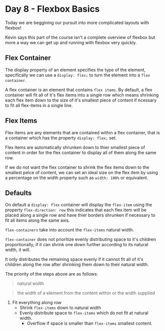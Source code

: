 # Day 8 - Flexbox Basics

Today we are beggining our pursuit into more complicated layouts with flexbox!

Kevin says this part of the course isn't a complete overview of flexbox but more a way we can get up and running with flexbox very quickly.

## Flex Container

The display property of an element specifies the type of the element, specifically we can use a `display: flex;` to turn the element into a `flex container`.

A flex container is an element that contains `flex items`. By default, a flex container will fit all of it's flex items into a single row which means shrinking each flex item down to the size of it's smallest piece of content if ncessary to fit all flex-items in a single line.

## Flex Items

Flex items are any elements that are contained within a flex container, that is a container which has the property `display: flex;` set.

Flex items are automatically shrunken down to thier smallest piece of content in order for the flex container to display all of them along the same row.

If we do not want the flex container to shrink the flex items down to the smallest peice of content, we can set an ideal size on the flex item by using a percentage on the width property such as `width: 100%` or equivalent.

## Defaults

On default a `display: flex` container will display the `flex-item` using the property `flex-direction: row` this indicates that each flex item will be placed along a single row and have thier borders shrunken if necessary to fit all items along the same axis.

`flex-containers` take into account the `flex-items` natural width.

`flex-container` does not prioritize evenly distributing space to it's children proportionally, if it can shrink one down further according to its natural width, it will.

It only distributes the remaining space evenly if it cannot fit all of it's children along the row after shrinking them down to their natural width.

The priority of the steps above are as follows:

> natural width

> the width of a element from the content within or the width supplied

1. Fit everything along row
    - Shrink `flex-items` down to natural width
    - Evenly distribute space to `flex-items` which do not fit at natural width.
        - Overflow if space is smaller than `flex-items` smallest content.
